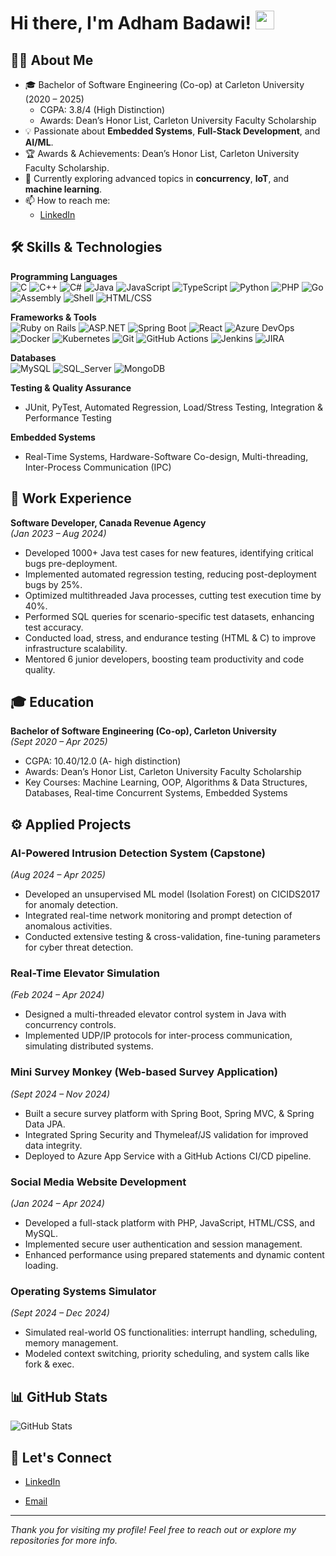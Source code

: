 # Hi there, I'm Adham Badawi! <img src="https://media.giphy.com/media/hvRJCLFzcasrR4ia7z/giphy.gif" width="30px"/>


## 👨‍💻 About Me
- 🎓 Bachelor of Software Engineering (Co-op) at Carleton University (2020 – 2025)  
  - CGPA: 3.8/4 (High Distinction)  
  - Awards: Dean’s Honor List, Carleton University Faculty Scholarship  
- 💡 Passionate about **Embedded Systems**, **Full-Stack Development**, and **AI/ML**.  
- 🏆 Awards & Achievements: Dean’s Honor List, Carleton University Faculty Scholarship.  
- 🌱 Currently exploring advanced topics in **concurrency**, **IoT**, and **machine learning**.  
- 📫 How to reach me:  
  - [LinkedIn](https://www.linkedin.com/in/adhambadawi/)

## 🛠️ Skills & Technologies

**Programming Languages**  
![C](https://img.shields.io/badge/-C-00599C?style=flat&logo=c&logoColor=white)
![C++](https://img.shields.io/badge/-C++-00599C?style=flat&logo=c%2B%2B&logoColor=white)
![C#](https://img.shields.io/badge/-C%23-239120?style=flat&logo=c-sharp&logoColor=white)
![Java](https://img.shields.io/badge/-Java-007396?style=flat&logo=java&logoColor=white)
![JavaScript](https://img.shields.io/badge/-JavaScript-F7DF1E?style=flat&logo=javascript&logoColor=black)
![TypeScript](https://img.shields.io/badge/-TypeScript-007ACC?style=flat&logo=typescript&logoColor=white)
![Python](https://img.shields.io/badge/-Python-3776AB?style=flat&logo=python&logoColor=white)
![PHP](https://img.shields.io/badge/-PHP-777BB4?style=flat&logo=php&logoColor=white)
![Go](https://img.shields.io/badge/-Go-00ADD8?style=flat&logo=go&logoColor=white)
![Assembly](https://img.shields.io/badge/-Assembly-525252?style=flat)
![Shell](https://img.shields.io/badge/-Shell_Script-5391FE?style=flat&logo=gnu-bash&logoColor=white)
![HTML/CSS](https://img.shields.io/badge/-HTML%2FCSS-E34F26?style=flat&logo=html5&logoColor=white)

**Frameworks & Tools**  
![Ruby on Rails](https://img.shields.io/badge/-Ruby_on_Rails-CC0000?style=flat&logo=ruby-on-rails&logoColor=white)
![ASP.NET](https://img.shields.io/badge/-ASP.NET-5C2D91?style=flat&logo=.net&logoColor=white)
![Spring Boot](https://img.shields.io/badge/-Spring_Boot-6DB33F?style=flat&logo=spring-boot&logoColor=white)
![React](https://img.shields.io/badge/-React-61DAFB?style=flat&logo=react&logoColor=black)
![Azure DevOps](https://img.shields.io/badge/-Azure_DevOps-0078D7?style=flat&logo=azure-devops&logoColor=white)
![Docker](https://img.shields.io/badge/-Docker-2496ED?style=flat&logo=docker&logoColor=white)
![Kubernetes](https://img.shields.io/badge/-Kubernetes-326CE5?style=flat&logo=kubernetes&logoColor=white)
![Git](https://img.shields.io/badge/-Git-F05032?style=flat&logo=git&logoColor=white)
![GitHub Actions](https://img.shields.io/badge/-GitHub_Actions-2088FF?style=flat&logo=github-actions&logoColor=white)
![Jenkins](https://img.shields.io/badge/-Jenkins-D24939?style=flat&logo=jenkins&logoColor=white)
![JIRA](https://img.shields.io/badge/-JIRA-0052CC?style=flat&logo=jira&logoColor=white)

**Databases**  
![MySQL](https://img.shields.io/badge/-MySQL-4479A1?style=flat&logo=mysql&logoColor=white)
![SQL_Server](https://img.shields.io/badge/-SQL_Server-CC2927?style=flat&logo=microsoft-sql-server&logoColor=white)
![MongoDB](https://img.shields.io/badge/-MongoDB-47A248?style=flat&logo=mongodb&logoColor=white)

**Testing & Quality Assurance**  
- JUnit, PyTest, Automated Regression, Load/Stress Testing, Integration & Performance Testing

**Embedded Systems**  
- Real-Time Systems, Hardware-Software Co-design, Multi-threading, Inter-Process Communication (IPC)

## 🔭 Work Experience

**Software Developer, Canada Revenue Agency**  
*(Jan 2023 – Aug 2024)*  
- Developed 1000+ Java test cases for new features, identifying critical bugs pre-deployment.  
- Implemented automated regression testing, reducing post-deployment bugs by 25%.  
- Optimized multithreaded Java processes, cutting test execution time by 40%.  
- Performed SQL queries for scenario-specific test datasets, enhancing test accuracy.  
- Conducted load, stress, and endurance testing (HTML & C) to improve infrastructure scalability.  
- Mentored 6 junior developers, boosting team productivity and code quality.

## 🎓 Education

**Bachelor of Software Engineering (Co-op), Carleton University**  
*(Sept 2020 – Apr 2025)*  
- CGPA: 10.40/12.0 (A- high distinction)  
- Awards: Dean’s Honor List, Carleton University Faculty Scholarship  
- Key Courses: Machine Learning, OOP, Algorithms & Data Structures, Databases, Real-time Concurrent Systems, Embedded Systems

## ⚙️ Applied Projects

### AI-Powered Intrusion Detection System (Capstone)
*(Aug 2024 – Apr 2025)*  
- Developed an unsupervised ML model (Isolation Forest) on CICIDS2017 for anomaly detection.  
- Integrated real-time network monitoring and prompt detection of anomalous activities.  
- Conducted extensive testing & cross-validation, fine-tuning parameters for cyber threat detection.

### Real-Time Elevator Simulation
*(Feb 2024 – Apr 2024)*  
- Designed a multi-threaded elevator control system in Java with concurrency controls.  
- Implemented UDP/IP protocols for inter-process communication, simulating distributed systems.  

### Mini Survey Monkey (Web-based Survey Application)
*(Sept 2024 – Nov 2024)*  
- Built a secure survey platform with Spring Boot, Spring MVC, & Spring Data JPA.  
- Integrated Spring Security and Thymeleaf/JS validation for improved data integrity.  
- Deployed to Azure App Service with a GitHub Actions CI/CD pipeline.

### Social Media Website Development
*(Jan 2024 – Apr 2024)*  
- Developed a full-stack platform with PHP, JavaScript, HTML/CSS, and MySQL.  
- Implemented secure user authentication and session management.  
- Enhanced performance using prepared statements and dynamic content loading.

### Operating Systems Simulator
*(Sept 2024 – Dec 2024)*  
- Simulated real-world OS functionalities: interrupt handling, scheduling, memory management.  
- Modeled context switching, priority scheduling, and system calls like fork & exec.

## 📊 GitHub Stats
<p>
  <img src="https://github-readme-stats.vercel.app/api?username=adhambadawi&show_icons=true&theme=radical" alt="GitHub Stats" />
</p>

## 🤝 Let's Connect
- [LinkedIn](https://www.linkedin.com/in/adhambadawi/)
  
- [Email](adhambadawi857@gmail.com) 

---

*Thank you for visiting my profile! Feel free to reach out or explore my repositories for more info.*  
